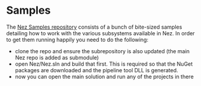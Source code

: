 Samples
==========

The [Nez Samples repository](https://github.com/prime31/Nez-Samples) consists of a bunch of bite-sized samples detailing how to work with the various subsystems available in Nez. In order to get them running happily you need to do the following:

- clone the repo and ensure the subrepository is also updated (the main Nez repo is added as submodule)
- open Nez/Nez.sln and build that first. This is required so that the NuGet packages are downloaded and the pipeline tool DLL is generated.
- now you can open the main solution and run any of the projects in there
